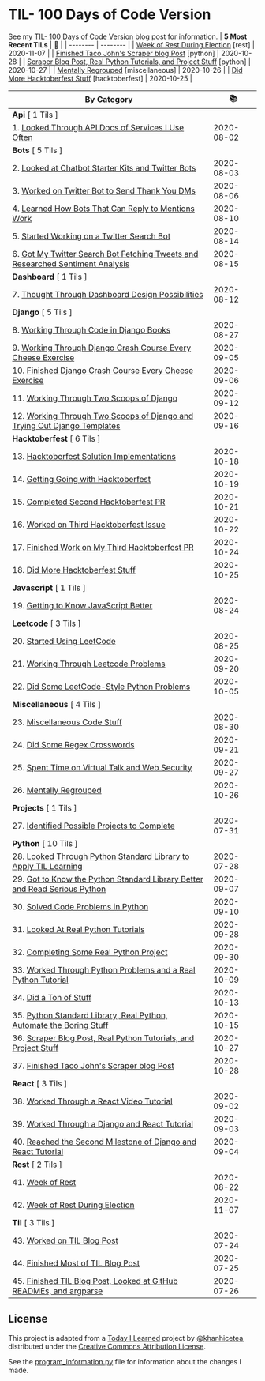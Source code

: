 # TIL- 100 Days of Code Version

See my [TIL- 100 Days of Code Version](https://github.com/KatherineMichel/portfolio/blob/master/regular-blog-posts/til-100-days-of-code-version.md) blog post for information.
| **5 Most Recent TILs** | :tada: |
| -------- | -------- |
| [Week of Rest During Election](rest/week-of-rest-during-election.md) [rest] | 2020-11-07 |
| [Finished Taco John's Scraper blog Post](python/finished-taco-johns-scraper-blog-post.md) [python] | 2020-10-28 |
| [Scraper Blog Post, Real Python Tutorials, and Project Stuff](python/scraper-blog-post-real-python-tutorials-and-project-stuff.md) [python] | 2020-10-27 |
| [Mentally Regrouped](miscellaneous/mentally-regrouped.md) [miscellaneous] | 2020-10-26 |
| [Did More Hacktoberfest Stuff](hacktoberfest/did-more-hacktoberfest-stuff.md) [hacktoberfest] | 2020-10-25 |

| **By Category** | :books: |
| -------- | -------- |
| **Api** [ 1 Tils ] | |
| 1. [Looked Through API Docs of Services I Use Often](api/looking-through-api-docs-of-services-i-use-often.md) | 2020-08-02 |
| **Bots** [ 5 Tils ] | |
| 2. [Looked at Chatbot Starter Kits and Twitter Bots](bots/looked-at-chatbot-starter-kits-and-twitter-bots.md) | 2020-08-03 |
| 3. [Worked on Twitter Bot to Send Thank You DMs](bots/worked-on-a-twitter-bot-to-send-thank-you-dms.md) | 2020-08-06 |
| 4. [Learned How Bots That Can Reply to Mentions Work](bots/learned-how-bots-that-can-reply-to-mentions-work.md) | 2020-08-10 |
| 5. [Started Working on a Twitter Search Bot](bots/started-working-on-a-tweet-search-bot.md) | 2020-08-14 |
| 6. [Got My Twitter Search Bot Fetching Tweets and Researched Sentiment Analysis](bots/got-my-twitter-search-bot-fetching-tweets-and-researched-sentiment-analysis.md) | 2020-08-15 |
| **Dashboard** [ 1 Tils ] | |
| 7. [Thought Through Dashboard Design Possibilities](dashboard/thought-through-dashboard-design-possibilities.md) | 2020-08-12 |
| **Django** [ 5 Tils ] | |
| 8. [Working Through Code in Django Books](django/working-through-code-in-django-books.md) | 2020-08-27 |
| 9. [Working Through Django Crash Course Every Cheese Exercise](django/working-through-django-crash-course-every-cheese-exercise.md) | 2020-09-05 |
| 10. [Finished Django Crash Course Every Cheese Exercise](django/finished-django-crash-course-every-cheese-exercise.md) | 2020-09-06 |
| 11. [Working Through Two Scoops of Django](django/working-through-two-scoops-of-django.md) | 2020-09-12 |
| 12. [Working Through Two Scoops of Django and Trying Out Django Templates](django/working-through-two-scoops-of-django-and-trying-out-django-templates.md) | 2020-09-16 |
| **Hacktoberfest** [ 6 Tils ] | |
| 13. [Hacktoberfest Solution Implementations](hacktoberfest/hacktoberfest-solution-implementations.md) | 2020-10-18 |
| 14. [Getting Going with Hacktoberfest](hacktoberfest/getting-going-with-hacktoberfest.md) | 2020-10-19 |
| 15. [Completed Second Hacktoberfest PR](hacktoberfest/completed-second-hacktoberfest-pr.md) | 2020-10-21 |
| 16. [Worked on Third Hacktoberfest Issue](hacktoberfest/worked-on-third-hacktoberfest-issue.md) | 2020-10-22 |
| 17. [Finished Work on My Third Hacktoberfest PR](hacktoberfest/finished-work-on-my-third-hacktoberfest-pr.md) | 2020-10-24 |
| 18. [Did More Hacktoberfest Stuff](hacktoberfest/did-more-hacktoberfest-stuff.md) | 2020-10-25 |
| **Javascript** [ 1 Tils ] | |
| 19. [Getting to Know JavaScript Better](javascript/getting-to-know-javascript-better.md) | 2020-08-24 |
| **Leetcode** [ 3 Tils ] | |
| 20. [Started Using LeetCode](leetcode/started-using-leetcode.md) | 2020-08-25 |
| 21. [Working Through Leetcode Problems](leetcode/working-through-leetcode-problems.md) | 2020-09-20 |
| 22. [Did Some LeetCode-Style Python Problems](leetcode/did-some-leetcode-style-python-problems.md) | 2020-10-05 |
| **Miscellaneous** [ 4 Tils ] | |
| 23. [Miscellaneous Code Stuff](miscellaneous/miscellaneous-code-stuff.md) | 2020-08-30 |
| 24. [Did Some Regex Crosswords](miscellaneous/did-some-regex-crosswords.md) | 2020-09-21 |
| 25. [Spent Time on Virtual Talk and Web Security](miscellaneous/spent-time-on-virtual-talk-and-web-security.md) | 2020-09-27 |
| 26. [Mentally Regrouped](miscellaneous/mentally-regrouped.md) | 2020-10-26 |
| **Projects** [ 1 Tils ] | |
| 27. [Identified Possible Projects to Complete](projects/identified-possible-projects-to-complete.md) | 2020-07-31 |
| **Python** [ 10 Tils ] | |
| 28. [Looked Through Python Standard Library to Apply TIL Learning](python/looked-through-python-standard-library-to-apply-til-learning.md) | 2020-07-28 |
| 29. [Got to Know the Python Standard Library Better and Read Serious Python](python/got-to-know-the-python-standard-library-better-and-read-serious-python.md) | 2020-09-07 |
| 30. [Solved Code Problems in Python](python/solved-code-problems-in-python.md) | 2020-09-10 |
| 31. [Looked At Real Python Tutorials](python/looked-at-real-python-tutorials.md) | 2020-09-28 |
| 32. [Completing Some Real Python Project](python/completing-some-real-python-projects.md) | 2020-09-30 |
| 33. [Worked Through Python Problems and a Real Python Tutorial](python/worked-through-python-problems-and-a-real-python-tutorial.md) | 2020-10-09 |
| 34. [Did a Ton of Stuff](python/did-a-ton-of-stuff.md) | 2020-10-13 |
| 35. [Python Standard Library, Real Python, Automate the Boring Stuff](python/python-standard-library-real-python-automate-the-boring-stuff.md) | 2020-10-15 |
| 36. [Scraper Blog Post, Real Python Tutorials, and Project Stuff](python/scraper-blog-post-real-python-tutorials-and-project-stuff.md) | 2020-10-27 |
| 37. [Finished Taco John's Scraper blog Post](python/finished-taco-johns-scraper-blog-post.md) | 2020-10-28 |
| **React** [ 3 Tils ] | |
| 38. [Worked Through a React Video Tutorial](react/worked-through-a-react-video-tutorial.md) | 2020-09-02 |
| 39. [Worked Through a Django and React Tutorial](react/worked-through-a-django-and-react-tutorial.md) | 2020-09-03 |
| 40. [Reached the Second Milestone of Django and React Tutorial](react/reached-the-second-milestone-of-django-react-tutorial.md) | 2020-09-04 |
| **Rest** [ 2 Tils ] | |
| 41. [Week of Rest](rest/week-of-rest.md) | 2020-08-22 |
| 42. [Week of Rest During Election](rest/week-of-rest-during-election.md) | 2020-11-07 |
| **Til** [ 3 Tils ] | |
| 43. [Worked on TIL Blog Post](til/worked-on-til-blog-post.md) | 2020-07-24 |
| 44. [Finished Most of TIL Blog Post](til/finished-most-of-til-blog-post.md) | 2020-07-25 |
| 45. [Finished TIL Blog Post, Looked at GitHub READMEs, and argparse](til/finished-til-blog-post-looked-at-github-readmes-and-argparse.md) | 2020-07-26 |


## License

This project is adapted from a [Today I Learned](https://github.com/khanhicetea/today-i-learned/) project by [@khanhicetea](https://github.com/khanhicetea), distributed under the [Creative Commons Attribution License](http://creativecommons.org/licenses/by/3.0/). 

See the [program_information.py](program_information.py) file for information about the changes I made.
